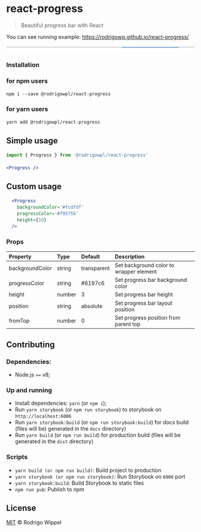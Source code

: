 # react-progress

> Beautiful progress bar with React

You can see running example: https://rodrigowp.github.io/react-progress/

![](https://github.com/RodrigoWP/react-progress/blob/master/example.gif)

### Installation

### for npm users
```console
npm i --save @rodrigowpl/react-progress
```

### for yarn users
```console
yarn add @rodrigowpl/react-progress
```

## Simple usage

```jsx
import { Progress } from '@rodrigowpl/react-progress'

<Progress />
```

## Custom usage

```jsx
  <Progress
    backgroundColor='#fcdfdf'
    progressColor='#f9575b'
    height={10}
  />
```

### Props

| Property | Type | Default | Description |
|:---|:---|:---|:---|
| backgroundColor | string | transparent | Set background color to wrapper element
| progressColor | string | #6197c6 | Set progress bar background color
| height | number | 3 | Set progress bar height
| position | string | absolute | Set progress bar layout position
| fromTop | number | 0 | Set progress position from parent top

## Contributing

### Dependencies:

- Node.js `>=` v8;

### Up and running

- Install dependencies: `yarn` (or `npm i`);
- Run `yarn storybook` (or `npm run storybook`) to storybook on `http://localhost:6006`
- Run `yarn storybook:build` (or `npm run storybook:build`) for docs build (files will be) generated in the `docs` directory)
- Run `yarn build` (or `npm run build`) for production build (files will be generated in the `dist` directory)

### Scripts

- `yarn build (or npm run build)`: Build project to production
- `yarn storybook (or npm run storybook)`: Run Storybook on `6006` port
- `yarn storybook:build`: Build Storybook to static files
- `npm run pub`: Publish to npm

## License

[MIT](https://github.com/RodrigoWP/licenses/blob/master/LICENSE) &copy; Rodrigo Wippel